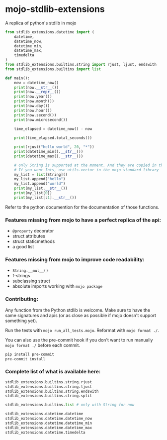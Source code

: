 # mojo-stdlib-extensions
A replica of python's stdlib in mojo


```python
from stdlib_extensions.datetime import (
    datetime, 
    datetime_now, 
    datetime_min, 
    datetime_max, 
    timedelta
)
from stdlib_extensions.builtins.string import rjust, ljust, endswith
from stdlib_extensions.builtins import list

def main():
    now = datetime_now()
    print(now.__str__())
    print(now.__repr__())
    print(now.year())
    print(now.month())
    print(now.day())
    print(now.hour())
    print(now.second())
    print(now.microsecond())

    time_elapsed = datetime_now() - now
    
    print(time_elapsed.total_seconds())

    print(rjust("hello world", 20, "*"))
    print(datetime_min().__str__())
    print(datetime_max().__str__())

    # only String is supported at the moment. And they are copied in the list.
    # If you want Ints, use utils.vector in the mojo standard library
    my_list = list[String]()
    my_list.append("hello")
    my_list.append("world")
    print(my_list.__str__())
    print(my_list[0])
    print(my_list[:1].__str__())
```

Refer to the python documention for the documentation of those functions.

### Features missing from mojo to have a perfect replica of the api:
* `@property` decorator
* struct attributes
* struct staticmethods
* a good list


### Features missing from mojo to improve code readability:
* `String.__mul__()`
* f-strings
* subclassing struct
* absolute imports working with `mojo package`

### Contributing:

Any function from the Python stdlib is welcome. Make sure to have the same signatures and apis
(or as close as possible if mojo doesn't support something yet).

Run the tests with `mojo run_all_tests.mojo`.
Reformat with `mojo format ./`.

You can also use the pre-commit hook if you don't want to run manually `mojo format ./` before each commit.

```bash
pip install pre-commit
pre-commit install
```


### Complete list of what is available here:

```python
stdlib_extensions.builtins.string.rjust
stdlib_extensions.builtins.string.ljust
stdlib_extensions.builtins.string.endswith
stdlib_extensions.builtins.string.split

stdlib_extensions.builtins.list # only with String for now

stdlib_extensions.datetime.datetime
stdlib_extensions.datetime.datetime_now
stdlib_extensions.datetime.datetime_min
stdlib_extensions.datetime.datetime_max
stdlib_extensions.datetime.timedelta
```
